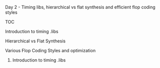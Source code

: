 Day 2 - Timing libs, hierarchical vs flat synthesis and efficient flop coding styles

TOC

Introduction to timing .libs

Hierarchical vs Flat Synthesis

Various Flop Coding Styles and optimization

1. Introduction to timing .libs
